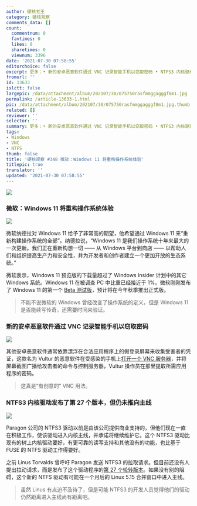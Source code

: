 ```yaml
---
author: 硬核老王
category: 硬核观察
comments_data: []
count:
  commentnum: 0
  favtimes: 0
  likes: 0
  sharetimes: 0
  viewnum: 3396
date: '2021-07-30 07:58:55'
editorchoice: false
excerpt: 更多：• 新的安卓恶意软件通过 VNC 记录智能手机以窃取密码 • NTFS3 内核驱动发布了第 27 个版本，但仍未推向主线
fromurl: ''
id: 13633
islctt: false
largepic: /data/attachment/album/202107/30/075750rasfmmggagggf8m1.jpg
permalink: /article-13633-1.html
pic: /data/attachment/album/202107/30/075750rasfmmggagggf8m1.jpg.thumb.jpg
related: []
reviewer: ''
selector: ''
summary: 更多：• 新的安卓恶意软件通过 VNC 记录智能手机以窃取密码 • NTFS3 内核驱动发布了第 27 个版本，但仍未推向主线
tags:
- Windows
- VNC
- NTFS
thumb: false
title: '硬核观察 #348 微软：Windows 11 将重构操作系统体验'
titlepic: true
translator: ''
updated: '2021-07-30 07:58:55'
---
```


![](/data/attachment/album/202107/30/075750rasfmmggagggf8m1.jpg)


### 微软：Windows 11 将重构操作系统体验


![](/data/attachment/album/202107/30/075814iwhcmql8t3orlqmr.jpg)


微软纳德拉对 Windows 11 给予了非常高的期望，他希望通过 Windows 11 来“重新构建操作系统的全部”。纳德拉说，“Windows 11 是我们操作系统十年来最大的一次更新。我们正在重新构想一切 —— 从 Windows 平台到商店 —— 以帮助人们和组织提高生产力和安全性，并为开发者和创作者建立一个更加开放的生态系统。”


微软表示，Windows 11 预览版的下载量超过了 Windows Insider 计划中的其它 Windows 系统。Windows 11 在被调查 PC 中比重已经接近于 1%。微软刚刚发布了 Windows 11 的第一个 [Beta 测试版](https://www.theverge.com/2021/7/29/22600261/windows-11-beta-release-insider-microsoft-download-test)，预计将在今年秋季推出正式版。



> 
> 不能不说微软的 Windows 曾经改变了操作系统的定义，但是 Windows 11 是否能续写传奇，还需要时间来验证。
> 
> 
> 


### 新的安卓恶意软件通过 VNC 记录智能手机以窃取密码


![](/data/attachment/album/202107/30/075823v2azooxov2nz3n73.jpg)


其他安卓恶意软件通常依靠漂浮在合法应用程序上的假登录屏幕来收集受害者的凭证，这款名为 Vultur 的恶意软件在受感染的手机上[打开一个 VNC 服务器](https://therecord.media/new-android-malware-records-smartphones-via-vnc-to-steal-passwords/)，并将屏幕截图广播给攻击者的命令与控制服务器，Vultur 操作员在那里提取所需应用程序的密码。



> 
> 这真是“有创意的” VNC 用法。
> 
> 
> 


### NTFS3 内核驱动发布了第 27 个版本，但仍未推向主线


![](/data/attachment/album/202107/30/075840a6jdp9r62uh9ppdc.jpg)


Paragon 公司的 NTFS3 驱动以前是由该公司提供商业支持的，但他们现在一直在积极工作，使该驱动进入内核主线，并承诺将继续维护它。这个 NTFS3 驱动比现有的树上内核驱动要好，有更可靠的读写支持和其他没有的功能，也比基于 FUSE 的 NTFS 驱动工作得要好。


之前 Linus Torvalds 曾呼吁 Paragon 发送 NTFS3 的拉取请求。但目前还没有人提出拉动请求，而是发布了这个驱动程序的[第 27 个轮转版本](https://lore.kernel.org/lkml/20210729162459.GA3601405@magnolia/T/#m961f4657d191d116f1fad31a324bf739fe64cad3)。如果没有别的阻碍，这个新的 NTFS 驱动有可能在一个月后的 Linux 5.15 合并窗口中进入主线。



> 
> 虽然 Linus 有点迫不及待了，但是可能 NTFS3 的开发人员觉得他们的驱动仍然距离进入主线尚有距离吧。
> 
> 
>